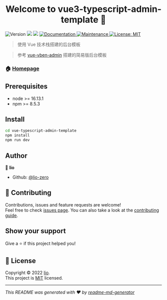 <h1 align="center">Welcome to vue3-typescript-admin-template 👋</h1>
<p>
  <img alt="Version" src="https://img.shields.io/badge/version-0.0.1-blue.svg?cacheSeconds=2592000" />
  <img src="https://img.shields.io/badge/node-%3E%3D%2016.13.1-blue.svg" />
  <img src="https://img.shields.io/badge/npm-%3E%3D%208.5.3-blue.svg" />
  <a href="https://github.com/lio-zero/vue3-typescript-admin-template#readme" target="_blank">
    <img alt="Documentation" src="https://img.shields.io/badge/documentation-yes-brightgreen.svg" />
  </a>
  <a href="https://github.com/lio-zero/vue3-typescript-admin-template/graphs/commit-activity" target="_blank">
    <img alt="Maintenance" src="https://img.shields.io/badge/Maintained%3F-yes-green.svg" />
  </a>
  <a href="https://github.com/lio-zero/vue3-typescript-admin-template/blob/master/LICENSE" target="_blank">
    <img alt="License: MIT" src="https://img.shields.io/github/license/lio-zero/vue3-typescript-admin-template" />
  </a>
</p>

> 使用 Vue 技术栈搭建的后台模板

> 参考 [vue-vben-admin](https://github.com/vbenjs/vue-vben-admin) 搭建的简易版后台模板

### 🏠 [Homepage](https://github.com/lio-zero/vue3-typescript-admin-template)

## Prerequisites

- node >= 16.13.1
- npm >= 8.5.3

## Install

```sh
cd vue-typescript-admin-template
npm install
npm run dev
```

## Author

👤 **lio**

- Github: [@lio-zero](https://github.com/lio-zero)

## 🤝 Contributing

Contributions, issues and feature requests are welcome!<br />Feel free to check [issues page](https://github.com/lio-zero/vue3-typescript-admin-template/issues). You can also take a look at the [contributing guide](https://github.com/lio-zero/vue3-typescript-admin-template/blob/master/CONTRIBUTING.md).

## Show your support

Give a ⭐️ if this project helped you!

## 📝 License

Copyright © 2022 [lio](https://github.com/lio-zero).<br />
This project is [MIT](https://github.com/lio-zero/vue3-typescript-admin-template/blob/master/LICENSE) licensed.

---

_This README was generated with ❤️ by [readme-md-generator](https://github.com/kefranabg/readme-md-generator)_
